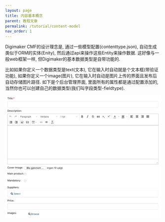 ```yaml
---
layout: page
title: 内容基本概念
parent: 教程文章
permalink: /tutorial/content-model
nav_order: 1
---
```


Digimaker CMF的设计理念是, 通过一些模型配置(contenttype.json), 自动生成类似于ORM的实体(Enity), 然后通过api来操作这些Entity来操作数据. 这好像与一般web框架一样, 但Digimaker的基本数据类型是自带功能的. 

比如如果你定义一个数据类型是text(文本), 它在输入时自动就是个文本框(带验证功能), 如果你定义一个image(图片), 它在输入时自动是图片上传的界面且发布后自动存储图片路径. 如下是个后台管理界面, 里面所有的属性都是通过配置添加的, 当然你也可以创建自己的数据类型(我们叫字段类型-fieldtype).


<img src="./eui-input.png" />
